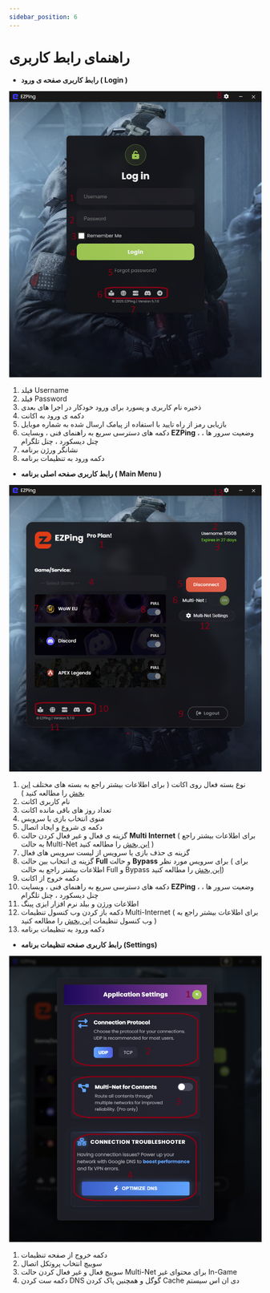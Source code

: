 ```yaml
---
sidebar_position: 6
---
```


# راهنمای رابط کاربری


  - **رابط کاربری صفحه ی ورود ( Login )**

![winver-run](./img/login-screen-ui.png)



1. فیلد Username
2. فیلد Password
3. ذخیره نام کاربری و پسورد برای ورود خودکار در اجرا های بعدی
4. دکمه ی ورود به اکانت
5. بازیابی رمز از راه تایید با استفاده از پیامک ارسال شده به شماره موبایل
6. دکمه های دسترسی سریع به راهنمای فنی ، وبسایت **EZPing**  ، وضعیت سرور ها ، چنل دیسکورد ، چنل تلگرام
7. نشانگر ورژن برنامه
8. دکمه ورود به تنظیمات برنامه


  - **رابط کاربری صفحه اصلی برنامه ( Main Menu )**


![winver-run](./img/main-app-ui.png)

1. نوع بسته فعال روی اکانت ( برای اطلاعات بیشتر راجع به بسته های مختلف [این بخش](https://docs.ezping.ir/category/%D9%BE%D9%84%D9%86-%D9%87%D8%A7%DB%8C-%D8%A7%DA%A9%D8%A7%D9%86%D8%AA) را مطالعه کنید ) 
2. نام کاربری اکانت
3. تعداد روز های باقی مانده اکانت
4. منوی انتخاب بازی یا سرویس
5. دکمه ی شروع و ایجاد اتصال
6. گزینه ی فعال و غیر فعال کردن حالت **Multi Internet** ( برای اطلاعات بیشتر راجع به حالت Multi-Net [این بخش](https://docs.ezping.ir/how-it-works/multi-net-mode) را مطالعه کنید )
7. گزینه ی حذف بازی یا سرویس از لیست سرویس های فعال
8. گزینه ی انتخاب بین حالت **Full** و حالت **Bypass** برای سرویس مورد نظر ( برای اطلاعات بیشتر راجع به حالت Full و Bypass [این بخش](https://docs.ezping.ir/how-it-works/bypass-vs-full) را مطالعه کنید) 
9. دکمه خروج از اکانت
10. دکمه های دسترسی سریع به راهنمای فنی ، وبسایت **EZPing**  ، وضعیت سرور ها ، چنل دیسکورد ، چنل تلگرام
11. اطلاعات ورژن و بیلد نرم افزار ایزی پینگ
12. دکمه باز کردن وب کنسول تنظیمات Multi-Internet ( برای اطلاعات بیشتر راجع به وب کنسول تنظیمات [این بخش](https://docs.ezping.ir/how-it-works/multi-net-mode#:~:text=%D9%88%D8%A8%20%DA%A9%D9%86%D8%B3%D9%88%D9%84%20%D8%AA%D9%86%D8%B8%DB%8C%D9%85%D8%A7%D8%AA%20Multi%2DNet) را مطالعه کنید )
13. دکمه ورود به تنظیمات برنامه


  - **رابط کاربری صفحه تنظیمات برنامه (Settings)**

![winver-run](./img/settings-menu.png)
1. دکمه خروج از صفحه تنظیمات
2. سوییچ انتخاب پروتکل اتصال
3. سوییچ فعال و غیر فعال کردن حالت Multi-Net برای محتوای غیر In-Game
4. دکمه ست کردن DNS گوگل و همچنین پاک کردن Cache دی ان اس سیستم 

    
